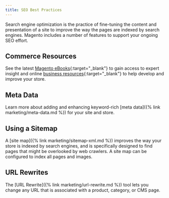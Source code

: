 ```yaml
---
title: SEO Best Practices
---
```


Search engine optimization is the practice of fine-tuning the content and presentation of a site to improve the way the pages are indexed by search engines. Magento includes a number of features to support your ongoing SEO effort.

## Commerce Resources

See the latest [Magento eBooks][2]{:target="_blank"} to gain access to expert insight and online [business resources][1]{:target="_blank"} to help develop and improve your store.

## Meta Data

Learn more about adding and enhancing keyword-rich [meta data]({% link marketing/meta-data.md %}) for your site and store.

## Using a Sitemap

A [site map]({% link marketing/sitemap-xml.md %}) improves the way your store is indexed by search engines, and is specifically designed to find pages that might be overlooked by web crawlers. A site map can be configured to index all pages and images.

## URL Rewrites

The [URL Rewrite]({% link marketing/url-rewrite.md %}) tool lets you change any URL that is associated with a product, category, or CMS page.

[1]: http://magento.com/resources/business
[2]: https://magento.com/resources?type=guide
